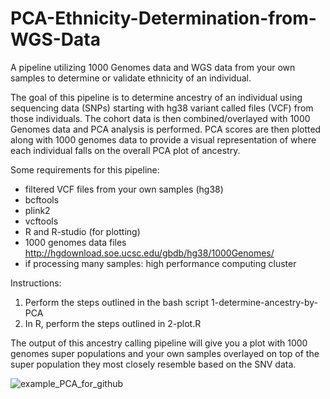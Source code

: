 # PCA-Ethnicity-Determination-from-WGS-Data

A pipeline utilizing 1000 Genomes data and WGS data from your own samples to determine or validate ethnicity of an individual.

The goal of this pipeline is to determine ancestry of an individual using sequencing data (SNPs) starting with hg38 variant called files (VCF) from those individuals. The cohort data is then combined/overlayed with 1000 Genomes data and PCA analysis is performed. PCA scores are then plotted along with 1000 genomes data to provide a visual representation of where each individual falls on the overall PCA plot of ancestry.

Some requirements for this pipeline:
- filtered VCF files from your own samples (hg38)
- bcftools
- plink2
- vcftools
- R and R-studio (for plotting)
- 1000 genomes data files http://hgdownload.soe.ucsc.edu/gbdb/hg38/1000Genomes/
- if processing many samples: high performance computing cluster

Instructions:
 1) Perform the steps outlined in the bash script 1-determine-ancestry-by-PCA
 2) In R, perform the steps outlined in 2-plot.R

The output of this ancestry calling pipeline will give you a plot with 1000 genomes super populations and your own samples overlayed on top of the super population they most closely resemble based on the SNV data.

![example_PCA_for_github](https://github.com/laura-budurlean/PCA-Ethnicity-Determination-from-WGS-Data/assets/30268603/f57e7e1f-81b9-4f2e-b6e2-46e4e79a6f82)
